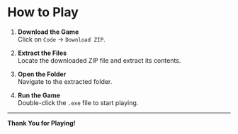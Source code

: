 # How to Play

1. **Download the Game**  
   Click on `Code` -> `Download ZIP`.

2. **Extract the Files**  
   Locate the downloaded ZIP file and extract its contents.

3. **Open the Folder**  
   Navigate to the extracted folder.

4. **Run the Game**  
   Double-click the `.exe` file to start playing.

---

**Thank You for Playing!**

